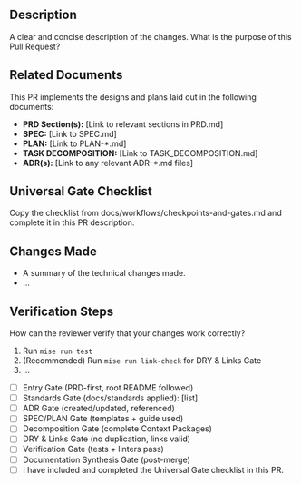 ## Description

A clear and concise description of the changes. What is the purpose of this Pull Request?

## Related Documents

This PR implements the designs and plans laid out in the following documents:

- **PRD Section(s):** [Link to relevant sections in PRD.md]
- **SPEC:** [Link to SPEC.md]
- **PLAN:** [Link to PLAN-*.md]
- **TASK DECOMPOSITION:** [Link to TASK_DECOMPOSITION.md]
- **ADR(s):** [Link to any relevant ADR-*.md files]

## Universal Gate Checklist

Copy the checklist from docs/workflows/checkpoints-and-gates.md and complete it in this PR description.

## Changes Made

- A summary of the technical changes made.
- ...

## Verification Steps

How can the reviewer verify that your changes work correctly?

1.  Run `mise run test`
2.  (Recommended) Run `mise run link-check` for DRY & Links Gate
3.  ...

- [ ] Entry Gate (PRD-first, root README followed)
- [ ] Standards Gate (docs/standards applied): [list]
- [ ] ADR Gate (created/updated, referenced)
- [ ] SPEC/PLAN Gate (templates + guide used)
- [ ] Decomposition Gate (complete Context Packages)
- [ ] DRY & Links Gate (no duplication, links valid)
- [ ] Verification Gate (tests + linters pass)
- [ ] Documentation Synthesis Gate (post-merge)
- [ ] I have included and completed the Universal Gate checklist in this PR.
